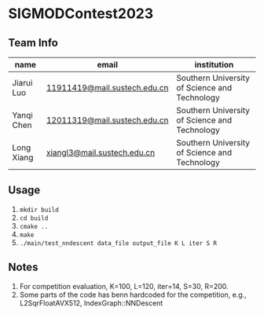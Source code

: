 # SIGMODContest2023
## Team Info
| name | email                        | institution |
|------|------------------------------|-------------|
| Jiarui Luo | 11911419@mail.sustech.edu.cn | Southern University of Science and Technology |
| Yanqi Chen | 12011319@mail.sustech.edu.cn | Southern University of Science and Technology |
| Long Xiang | xiangl3@mail.sustech.edu.cn  | Southern University of Science and Technology |

## Usage
1. `mkdir build`
2. `cd build`
3. `cmake ..`
4. `make`
5. `./main/test_nndescent data_file output_file K L iter S R`

## Notes
1. For competition evaluation, K=100, L=120, iter=14, S=30, R=200.
2. Some parts of the code has benn hardcoded for the competition, e.g., L2SqrFloatAVX512, IndexGraph::NNDescent
